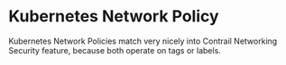 # Kubernetes Network Policy

Kubernetes Network Policies match very nicely into Contrail Networking Security
feature, because both operate on tags or labels.
